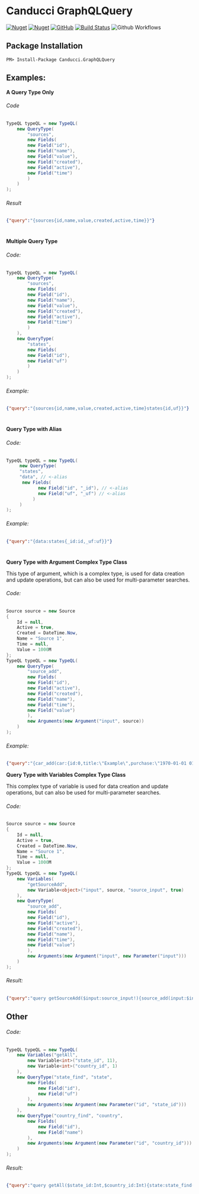 # Canducci GraphQLQuery

[![Nuget](https://img.shields.io/nuget/v/Canducci.GraphQLQuery?style=plastic)](https://www.nuget.org/packages/Canducci.GraphQLQuery/)
[![Nuget](https://img.shields.io/nuget/dt/Canducci.GraphQLQuery?style=plastic)](https://www.nuget.org/packages/Canducci.GraphQLQuery/)
[![GitHub](https://img.shields.io/github/license/fulviocanducci/Canducci.GraphQLQuery?style=plastic)](https://github.com/fulviocanducci/Canducci.GraphQLQuery/blob/master/LICENSE)
[![Build Status](https://travis-ci.org/fulviocanducci/Canducci.GraphQLQuery.svg?branch=master)](https://travis-ci.org/fulviocanducci/Canducci.GraphQLQuery)
![Github Workflows](https://github.com/fulviocanducci/Canducci.GraphQLQuery/workflows/.NET%20Core/badge.svg)
## Package Installation

```code
PM> Install-Package Canducci.GraphQLQuery
```

## Examples:
 
__A Query Type Only__

###### Code



```c#
TypeQL typeQL = new TypeQL(
    new QueryType(
        "sources",
        new Fields(
        new Field("id"),
        new Field("name"),
        new Field("value"),
        new Field("created"),
        new Field("active"),
        new Field("time")
        )
    )
);
```

###### Result

```json
{"query":"{sources{id,name,value,created,active,time}}"}
```

#

__Multiple Query Type__

###### Code:

```c#
TypeQL typeQL = new TypeQL(
    new QueryType(
        "sources",
        new Fields(
        new Field("id"),
        new Field("name"),
        new Field("value"),
        new Field("created"),
        new Field("active"),
        new Field("time")
        )
    ),
    new QueryType(
        "states",
        new Fields(
        new Field("id"),
        new Field("uf")
        )
    )
);
```

###### Example:

```json
{"query":"{sources{id,name,value,created,active,time}states{id,uf}}"}
```

#

__Query Type with Alias__

###### Code:

```c#
TypeQL typeQL = new TypeQL(
     new QueryType(
	 "states", 
	 "data", // <-alias
	  new Fields(
            new Field("id", "_id"), // <-alias
            new Field("uf", "_uf") // <-alias
          )
     )
);
```

###### Example:

```json
{"query":"{data:states{_id:id,_uf:uf}}"}
```

#

__Query Type with Argument Complex Type Class__


This type of argument, which is a complex type, is used for data creation and update operations, but can also be used for multi-parameter searches.

###### Code:

```C#
Source source = new Source
{
    Id = null,
    Active = true,
    Created = DateTime.Now,
    Name = "Source 1",
    Time = null,
    Value = 1000M
};
TypeQL typeQL = new TypeQL(
    new QueryType(
        "source_add",
        new Fields(
        new Field("id"),
        new Field("active"),
        new Field("created"),
        new Field("name"),
        new Field("time"),
        new Field("value")
        ),
        new Arguments(new Argument("input", source))
    )
);
```


###### Example:

```json
{"query":"{car_add(car:{id:0,title:\"Example\",purchase:\"1970-01-01 01:00:00\",value:1000,active:true}){id,title,purchase,value,active}}"}
```

__Query Type with Variables Complex Type Class__

This complex type of variable is used for data creation and update operations, but can also be used for multi-parameter searches.

###### Code:

```c#
Source source = new Source
{
    Id = null,
    Active = true,
    Created = DateTime.Now,
    Name = "Source 1",
    Time = null,
    Value = 1000M
};
TypeQL typeQL = new TypeQL(
    new Variables(
        "getSourceAdd",
        new Variable<object>("input", source, "source_input", true)
    ),
    new QueryType(
        "source_add",
        new Fields(
        new Field("id"),
        new Field("active"),
        new Field("created"),
        new Field("name"),
        new Field("time"),
        new Field("value")
        ),
        new Arguments(new Argument("input", new Parameter("input")))
    )
);
```

###### Result:

```json
{"query":"query getSourceAdd($input:source_input!){source_add(input:$input){id,active,created,name,time,value}}","variables":{"input":{"id":null,"name":"Source 1","value":1000,"created":"2019-12-09T20:52:30.3620293-03:00","active":true,"time":null}}}
```

## Other

###### Code:

```c#
TypeQL typeQL = new TypeQL(
    new Variables("getAll",
        new Variable<int>("state_id", 11),
        new Variable<int>("country_id", 1)
    ),
    new QueryType("state_find", "state",
        new Fields(
            new Field("id"),
            new Field("uf")
        ),
        new Arguments(new Argument(new Parameter("id", "state_id")))
    ),
    new QueryType("country_find", "country",
        new Fields(
            new Field("id"),
            new Field("name")
        ),
        new Arguments(new Argument(new Parameter("id", "country_id")))
    )
);
```
###### Result:

```json
{"query":"query getAll($state_id:Int,$country_id:Int){state:state_find(id:$state_id){id,uf}country:country_find(id:$country_id){id,name}}","variables":{"state_id":11,"country_id":1}}
```